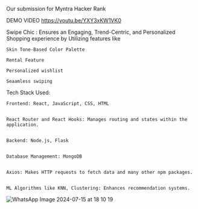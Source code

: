 Our submission for Myntra Hacker Rank

DEMO VIDEO
https://youtu.be/YXY3xKW1VK0

Swipe Chic :
    Ensures an Engaging, Trend-Centric, and Personalized Shopping experience by Utilizing features like
    
    Skin Tone-Based Color Palette
    
    Rental Feature 
    
    Personalized wishlist
    
    Seaamless swiping

Tech Stack Used:

    Frontend: React, JavaScript, CSS, HTML
    
    
    React Router and React Hooks: Manages routing and states within the application.
    
    
    Backend: Node.js, Flask
    
    
    Database Management: MongoDB
    
    
    Axios: Makes HTTP requests to fetch data and many other npm packages.


    ML Algorithms like KNN, Clustering: Enhances recommendation systems.
![WhatsApp Image 2024-07-15 at 18 10 19](https://github.com/user-attachments/assets/5690750e-4e10-4a3a-961e-0ad6adf3e240)




